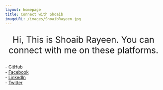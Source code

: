 ```yaml
---
layout: homepage
title: Connect with Shoaib
imageURL: /images/ShoaibRayeen.jpg
---
```


<p style="text-align: center; font-size: 2em">
Hi, This is Shoaib Rayeen. You can connect with me on these platforms.
</p>
- <a href="https://github.com/shoaibrayeen" target="_blank">GitHub</a> <br>
- <a href="https://www.facebook.com/ShoaibRayeen123" target="_blank">Facebook</a> <br>
- <a href="https://www.linkedin.com/in/shoaibrayeen/" target="_blank">LinkedIn</a> <br>
- <a href="https://twitter.com/Shoaibrayeen" target="_blank">Twitter</a>
